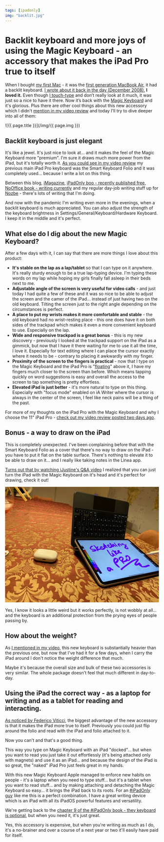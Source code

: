 ```yaml
---
tags: [ipadonly]
img: "backlit.jpg"
---
```


# Backlit keyboard and more joys of using the Magic Keyboard - an accessory that makes the iPad Pro true to itself

When I bought [my first Mac](https://sliwinski.com/my-simple-email-setup-with-imap/) - it was the [first generation MacBook Air](https://sliwinski.com/my-first-mac/), it had a backlit keyboard. [I wrote about it back in the day (December 2008).](https://sliwinski.com/macbook-air-rocks-5-things-pc-notebook-manufa/) **I loved it.** Even though [I touch-type](https://sliwinski.com/touch-typing-is-important-productive-show-38) and don’t really look at it much, it was just so a nice to have it there. Now it’s back with the [Magic Keyboard](https://sliwinski.com/magic) and it's glorious. Plus there are other cool things about this new accessory which I didn't [mention in my video review](https://sliwinski.com/magic) and today I'll try to dive deeper into all of them:

<!--More-->

![{{ page.title }}](/img/{{ page.img }})

## Backlit keyboard is just elegant

It's like a jewel. It's just nice to look at... and it makes the feel of the Magic Keyboard more "premium". I'm sure it draws much more power from the iPad, but it's totally worth it. [As you could see in my video review](https://sliwinski.com/magic) my previous main iPad Pro keyboard was the Smart Keyboard Folio and it was completely used... because I write a lot on this thing. 

Between this blog, [iMagazine](/imagazine), [iPadOnly boo - recently published free](https://ipadonly.com), [NoOffice book - writing currently](https://nooffice.org) and my regular day-job writing stuff up for [Nozbe][n] - there's lots of writing that I'm doing.

And now with the pandemic I'm writing even more in the evenings, when a backlit keyboard is much appreciated. You can also adjust the strength of the keyboard brightness in Settings/General/Keyboard/Hardware Keyboard. I keep it in the middle and it's perfect.

## What else do I dig about the new Magic Keyboard?

After a few days with it, I can say that there are more things I love about this product:

* **It's stable on the lap as a lap/tablet** so that I can type on it anywhere. It's really sturdy enough to be a true lap-typing device. I'm typing these words on my lap while hoping my girls finally fall asleep in their beds next to me.
* **Adjustable angle of the screen is very useful for video calls** - and just today I had quite a few of these and it was so nice to be able to adjust the screen and the camer of the iPad... instead of just having two on the old keyboard. Tilting the screen just to the right angle depending on the circumstances is perfect.
* **A place to put my wrists makes it more comfortable and stable** - the old keyboard had no wrist-resting place - this one does have it on both sides of the trackpad which makes it even a more convenient keyboard to use. Especially on the lap.
* **Wide and responsive trackpad is a great bonus** - this is my new discovery - previously I looked at the trackpad support on the iPad as a gimmick, but now that I have it there waiting for me to use it all the time, I love it. Especially for text editing where I can place the cursor exactly where it needs to be - contrary to placing it awkwardly with my finger.
* **Proximity of the screen to the fingers is practical** - now that I type on the Magic Keyboard and the iPad Pro is "[floating](https://www.youtube.com/watch?v=nnZeDt2c8Yo)" above it, I have my fingers much closer to the screen than before. Which means tapping quickly on word suggestions is easy and overall the access to the screen to tap something is pretty effortless.
* **Elevated iPad is just better** - it's more natural to type on this thing. Especially with "focus mode" enabled on iA Writer where the cursor is always in the center of the screen, I feel like neck pains will be a thing of the past.

For more of my thoughts on the iPad Pro with the Magic Keyboard and why I choose the 11" iPad Pro - [check out my video review posted two days ago](https://sliwinski.com/magic).

## Bonus - a way to draw on the iPad

This is completely unexpected. I've been complaining before that with the Smart Keyboard Folio as a cover that there's no way to draw on the iPad - you have to put it flat on the table surface. There's nothing to elevate it to be able to draw on it... and I really like taking notes in the Linea app.

[Turns out that by watching iJustine's Q&A video](https://www.youtube.com/watch?v=WsT4lfL0ud4) I realized that you can just turn the iPad with the Magic Keyboard on it's head and it's perfect for drawing, check it out!

![Backlit keyboard and more joys of using the Magic Keyboard - an accessory that makes the iPad Pro true to itself 2](/img/backlit-2.jpg)

Yes, I know it looks a little weird but it works perfectly, is not wobbly at all... and the keyboard is an additional protection from the prying eyes of people passing by.

## How about the weight?

As [I mentioned in my video](https://sliwinski.com/magic), this new keyboard is substantially heavier than the previous one, but now that I've had it for a few days, when I carry the iPad around I don't notice the weight difference that much.

Maybe it's because the overall size and bulk of these two accessories is very similar. The whole package doesn't feel that much different in day-to-day.

## Using the iPad the correct way - as a laptop for writing and as a tablet for reading and interacting.

[As noticed by Federico Viticci](https://www.macstories.net/stories/magic-keyboard-for-ipad-pro-a-new-breed-of-laptop/), the biggest advantage of the new accessory is that it makes the iPad more true to itself. Previously you could just flip around the folio and read with the iPad and folio attached to it.

Now you can't and that's a good thing.

This way you type on Magic Keyboard with an iPad "docked"... but when you want to read you just take it out effortlessly (it's being attached only with magnets) and use it as an iPad... and because the design of the iPad is so great, the "naked" iPad Pro just feels great in my hands.

With this new Magic Keyboard Apple managed to enforce new habits on people - it's a laptop when you need to type stuff... but it's a tablet when you want to read stuff... and by making attaching and detaching the Magic Keyboard so easy... it brings the iPad back to its roots. For an [#iPadOnly guy](/ipadonly) like me this is a perfect combination. I have a great writing device which is an iPad with all its iPadOS powerful features and versatility.

We're getting back to the [chapter 9 of the #iPadOnly book - they keyboard is optional](https://ipadonly.com/book/keyboard/), but when you need it, it's just great.

Yes, this accessory is expensive, but when you're writing as much as I do, it's a no-brainer and over a course of a next year or two it'll easily have paid for itself.

[n]: https://nozbe.com/?a=mike
[p]: https://thepodcast.fm/